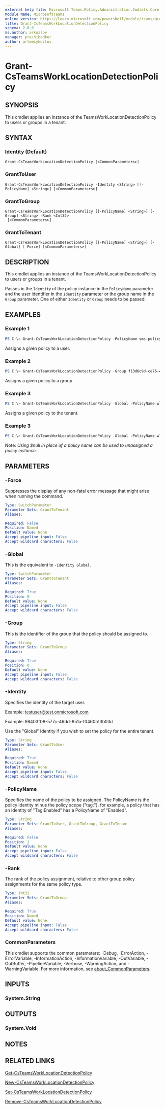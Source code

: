 ```yaml
---
external help file: Microsoft.Teams.Policy.Administration.Cmdlets.Core.dll-Help.xml
Module Name: MicrosoftTeams
online version: https://learn.microsoft.com/powershell/module/teams/grant-csteamsworklocationdetectionpolicy
title: Grant-CsTeamsWorkLocationDetectionPolicy
schema: 2.0.0
ms.author: arkozlov
manager: prashibadkur
author: artemiykozlov
---
```


# Grant-CsTeamsWorkLocationDetectionPolicy

## SYNOPSIS
This cmdlet applies an instance of the TeamsWorkLocationDetectionPolicy to users or groups in a tenant.

## SYNTAX

### Identity (Default)
```
Grant-CsTeamsWorkLocationDetectionPolicy [<CommonParameters>]
```

### GrantToUser
```
Grant-CsTeamsWorkLocationDetectionPolicy -Identity <String> [[-PolicyName] <String>] [<CommonParameters>]
```

### GrantToGroup
```
Grant-CsTeamsWorkLocationDetectionPolicy [[-PolicyName] <String>] [-Group] <String> -Rank <Int32>
 [<CommonParameters>]
```

### GrantToTenant
```
Grant-CsTeamsWorkLocationDetectionPolicy [[-PolicyName] <String>] [-Global] [-Force] [<CommonParameters>]
```

## DESCRIPTION

This cmdlet applies an instance of the TeamsWorkLocationDetectionPolicy to users or groups in a tenant.

Passes in the `Identity` of the policy instance in the `PolicyName` parameter and the user identifier in the `Identity` parameter or the group name in the `Group` parameter. One of either `Identity` or `Group` needs to be passed.

## EXAMPLES

### Example 1
```powershell
PS C:\> Grant-CsTeamsWorkLocationDetectionPolicy -PolicyName sms-policy -Identity testuser@test.onmicrosoft.com
```

Assigns a given policy to a user.

### Example 2
```powershell
PS C:\> Grant-CsTeamsWorkLocationDetectionPolicy -Group f13d6c9d-ce76-422c-af78-b6018b4d9c80 -PolicyName wld-policy
```

Assigns a given policy to a group.

### Example 3
```powershell
PS C:\> Grant-CsTeamsWorkLocationDetectionPolicy -Global -PolicyName wld-policy
```

Assigns a given policy to the tenant.

### Example 3
```powershell
PS C:\> Grant-CsTeamsWorkLocationDetectionPolicy -Global -PolicyName wld-policy
```

Note: _Using $null in place of a policy name can be used to unassigned a policy instance._

## PARAMETERS

### -Force
Suppresses the display of any non-fatal error message that might arise when running the command.

```yaml
Type: SwitchParameter
Parameter Sets: GrantToTenant
Aliases:

Required: False
Position: Named
Default value: None
Accept pipeline input: False
Accept wildcard characters: False
```

### -Global
This is the equivalent to `-Identity Global`.

```yaml
Type: SwitchParameter
Parameter Sets: GrantToTenant
Aliases:

Required: True
Position: 0
Default value: None
Accept pipeline input: False
Accept wildcard characters: False
```

### -Group
This is the identifier of the group that the policy should be assigned to.

```yaml
Type: String
Parameter Sets: GrantToGroup
Aliases:

Required: True
Position: 0
Default value: None
Accept pipeline input: False
Accept wildcard characters: False
```

### -Identity
Specifies the identity of the target user.

Example: testuser@test.onmicrosoft.com

Example: 98403f08-577c-46dd-851a-f0460a13b03d

Use the "Global" Identity if you wish to set the policy for the entire tenant.

```yaml
Type: String
Parameter Sets: GrantToUser
Aliases:

Required: True
Position: Named
Default value: None
Accept pipeline input: False
Accept wildcard characters: False
```

### -PolicyName
Specifies the name of the policy to be assigned. The PolicyName is the policy identity minus the policy scope ("tag:"), for example, a policy that has an identity of "Tag:Enabled" has a PolicyName of "Enabled".

```yaml
Type: String
Parameter Sets: GrantToUser, GrantToGroup, GrantToTenant
Aliases:

Required: False
Position: 1
Default value: None
Accept pipeline input: False
Accept wildcard characters: False
```

### -Rank
The rank of the policy assignment, relative to other group policy assignments for the same policy type.

```yaml
Type: Int32
Parameter Sets: GrantToGroup
Aliases:

Required: True
Position: Named
Default value: None
Accept pipeline input: False
Accept wildcard characters: False
```

### CommonParameters
This cmdlet supports the common parameters: -Debug, -ErrorAction, -ErrorVariable, -InformationAction, -InformationVariable, -OutVariable, -OutBuffer, -PipelineVariable, -Verbose, -WarningAction, and -WarningVariable. For more information, see [about_CommonParameters](http://go.microsoft.com/fwlink/?LinkID=113216).

## INPUTS

### System.String

## OUTPUTS

### System.Void

## NOTES

## RELATED LINKS
[Get-CsTeamsWorkLocationDetectionPolicy](https://learn.microsoft.com/powershell/module/teams/get-csteamsworklocationdetectionpolicy)

[New-CsTeamsWorkLocationDetectionPolicy](https://learn.microsoft.com/powershell/module/teams/new-csteamsworklocationdetectionpolicy)

[Set-CsTeamsWorkLocationDetectionPolicy](https://learn.microsoft.com/powershell/module/teams/set-csteamsworklocationdetectionpolicy)

[Remove-CsTeamsWorkLocationDetectionPolicy](https://learn.microsoft.com/powershell/module/teams/remove-csteamsworklocationdetectionpolicy)

